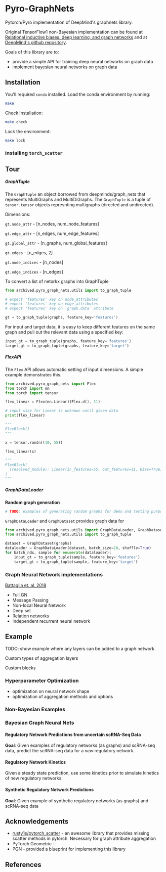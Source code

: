# Pyro-GraphNets

Pytorch/Pyro implementation of DeepMind's graphnets library.

Original TensorFlow1 non-Bayesian implementation can be found at [Relational inductive biases, deep learning, and graph networks](https://arxiv.org/abs/1806.01261) and at [DeepMind's github repository](https://github.com/deepmind/graph_nets).

Goals of this library are to:

* provide a simple API for training deep neural networks on graph data
* implement bayesian neural networks on graph data

## Installation

You'll required `conda` installed. Load the conda environment by running:

```bash
make
```

Check installation:

```bash
make check
```

Lock the environment:

```bash
make lock
```

### installing `torch_scatter`

## Tour

##### GraphTuple

The `GraphTuple` an object borrowed from deepminds/graph_nets 
that represents MultiGraphs and MultiDiGraphs. The `GraphTuple` is a tuple of
`tensor.tensor` objects represnting multigraphs (directed and undirected).

Dimensions:

`gt.node_attr` - [n_nodes, num_node_features]

`gt.edge_attr` - [n_edges, num_edge_features]

`gt.global_attr` - [n_graphs, num_global_features]

`gt.edges` - [n_edges, 2]

`gt.node_indices` - [n_nodes]

`gt.edge_indices` - [n_edges]

To convert a list of netorkx graphs into GraphTuple

```python
from archived.pyro_graph_nets.utils import to_graph_tuple

# expect 'features' key on node_attributes
# expect 'features' key on edge_attributes
# expect 'features' key on `graph.data` attribute

gt = to_graph_tuple(graphs, feature_key='features')
```

For input and target data, it is easy to keep different features on the same graph 
and pull out the relevant data using a specified key:

```python
input_gt = to_graph_tuple(graphs, feature_key='features')
target_gt = to_graph_tuple(graphs, feature_key='target')
```

##### FlexAPI

The `Flex` API allows automatic setting of input dimensions.
A simple example demonstrates this.

```python
from archived.pyro_graph_nets import Flex
from torch import nn
from torch import tensor

flex_linear = Flex(nn.Linear)(Flex.d(), 11)

# input size for Linear is unknown until given data
print(flex_linear)

"""
FlexBlock()
"""

x = tensor.randn((10, 55))

flex_linear(x)

"""
FlexBlock(
  (resolved_module): Linear(in_features=55, out_features=11, bias=True)
)
"""
```

##### GraphDataLoader

**Random graph generation**

```python
# TODO: examples of generating random graphs for demo and testing purposes.
```

`GraphDataLoader` and `GraphDataset` provides graph data for 

```python
from archived.pyro_graph_nets.utils import GraphDataLoader, GraphDataset
from archived.pyro_graph_nets.utils import to_graph_tuple

dataset = GraphDataset(graphs)
dataloader = GraphDataLoader(dataset, batch_size=10, shuffle=True)
for batch_ndx, sample for enumerate(dataloader):
    input_gt = to_graph_tuple(sample, feature_key='features')
    target_gt = to_graph_tuple(sample, feature_key='target')
```

### Graph Neural Network implementations

[Battaglia et. al. 2018](https://arxiv.org/pdf/1806.01261.pdf)

* Full GN
* Message Passing
* Non-local Neural Network
* Deep set
* Relation networks
* Independent recurrent neural network

## Example

TODO: show example where any layers can be added to a graph network.

Custom types of aggregation layers

Custom blocks

### Hyperparameter Optimization

* optimization on neural network shape
* optimization of aggregation methods and options

### Non-Bayesian Examples

### Bayesian Graph Neural Nets

#### Regulatory Network Predictions from uncertain scRNA-Seq Data

**Goal**: Given examples of regulatory networks (as graphs) and scRNA-seq data, predict the scRNA-seq data for a *new* regulatory network.

#### Regulatory Network Kinetics

Given a steady state prediction, use some kinetics prior to simulate kinetics of new regulatory networks.

#### Synthetic Regulatory Network Predictions

**Goal**: Given example of synthetic regulatory networks (as graphs) and scRNA-seq data

## Acknowledgements

* [rusty1s/pytorch_scatter](https://github.com/rusty1s/pytorch_scatter) - an awesome library that provides missing 
scatter methods in pytorch. Necessary for graph attribute aggregation
* PyTorch Geometric - 
* PGN - provided a blueprint for implementing this library

## References


